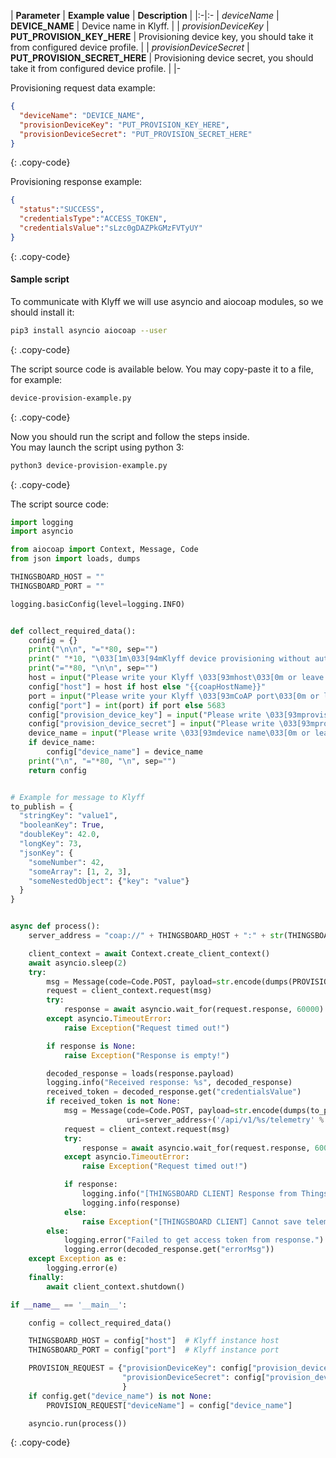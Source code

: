 | **Parameter**             | **Example value**                            | **Description**                                                                |
|:-|:-
| *deviceName*              | **DEVICE_NAME**                              | Device name in Klyff.                                                    |
| *provisionDeviceKey*      | **PUT_PROVISION_KEY_HERE**                   | Provisioning device key, you should take it from configured device profile.    |
| *provisionDeviceSecret*   | **PUT_PROVISION_SECRET_HERE**                | Provisioning device secret, you should take it from configured device profile. | 
|-

Provisioning request data example:
 
```json
{
  "deviceName": "DEVICE_NAME",
  "provisionDeviceKey": "PUT_PROVISION_KEY_HERE",
  "provisionDeviceSecret": "PUT_PROVISION_SECRET_HERE"
}
```
{: .copy-code}

Provisioning response example:

```json
{
  "status":"SUCCESS",
  "credentialsType":"ACCESS_TOKEN",
  "credentialsValue":"sLzc0gDAZPkGMzFVTyUY"
}
```
{: .copy-code}


#### Sample script

To communicate with Klyff we will use asyncio and aiocoap modules, so we should install it:

```bash
pip3 install asyncio aiocoap --user
```
{: .copy-code}

The script source code is available below. You may copy-paste it to a file, for example:

```bash
device-provision-example.py
```
{: .copy-code}

Now you should run the script and follow the steps inside.  
You may launch the script using python 3:  

```bash 
python3 device-provision-example.py
```
{: .copy-code}

The script source code: 

```python
import logging
import asyncio

from aiocoap import Context, Message, Code
from json import loads, dumps

THINGSBOARD_HOST = ""
THINGSBOARD_PORT = ""

logging.basicConfig(level=logging.INFO)


def collect_required_data():
    config = {}
    print("\n\n", "="*80, sep="")
    print(" "*10, "\033[1m\033[94mKlyff device provisioning without authorization example script. CoAP API\033[0m", sep="")
    print("="*80, "\n\n", sep="")
    host = input("Please write your Klyff \033[93mhost\033[0m or leave it blank to use default (thingsboard.cloud): ")
    config["host"] = host if host else "{{coapHostName}}"
    port = input("Please write your Klyff \033[93mCoAP port\033[0m or leave it blank to use default (5683): ")
    config["port"] = int(port) if port else 5683
    config["provision_device_key"] = input("Please write \033[93mprovision device key\033[0m: ")
    config["provision_device_secret"] = input("Please write \033[93mprovision device secret\033[0m: ")
    device_name = input("Please write \033[93mdevice name\033[0m or leave it blank to generate: ")
    if device_name:
        config["device_name"] = device_name
    print("\n", "="*80, "\n", sep="")
    return config


# Example for message to Klyff
to_publish = {
  "stringKey": "value1",
  "booleanKey": True,
  "doubleKey": 42.0,
  "longKey": 73,
  "jsonKey": {
    "someNumber": 42,
    "someArray": [1, 2, 3],
    "someNestedObject": {"key": "value"}
  }
}


async def process():
    server_address = "coap://" + THINGSBOARD_HOST + ":" + str(THINGSBOARD_PORT)

    client_context = await Context.create_client_context()
    await asyncio.sleep(2)
    try:
        msg = Message(code=Code.POST, payload=str.encode(dumps(PROVISION_REQUEST)), uri=server_address+'/api/v1/provision')
        request = client_context.request(msg)
        try:
            response = await asyncio.wait_for(request.response, 60000)
        except asyncio.TimeoutError:
            raise Exception("Request timed out!")

        if response is None:
            raise Exception("Response is empty!")

        decoded_response = loads(response.payload)
        logging.info("Received response: %s", decoded_response)
        received_token = decoded_response.get("credentialsValue")
        if received_token is not None:
            msg = Message(code=Code.POST, payload=str.encode(dumps(to_publish)),
                          uri=server_address+('/api/v1/%s/telemetry' % received_token))
            request = client_context.request(msg)
            try:
                response = await asyncio.wait_for(request.response, 60000)
            except asyncio.TimeoutError:
                raise Exception("Request timed out!")

            if response:
                logging.info("[THINGSBOARD CLIENT] Response from Thingsboard.")
                logging.info(response)
            else:
                raise Exception("[THINGSBOARD CLIENT] Cannot save telemetry with received credentials!")
        else:
            logging.error("Failed to get access token from response.")
            logging.error(decoded_response.get("errorMsg"))
    except Exception as e:
        logging.error(e)
    finally:
        await client_context.shutdown()

if __name__ == '__main__':

    config = collect_required_data()

    THINGSBOARD_HOST = config["host"]  # Klyff instance host
    THINGSBOARD_PORT = config["port"]  # Klyff instance port

    PROVISION_REQUEST = {"provisionDeviceKey": config["provision_device_key"],  # Provision device key, replace this value with your value from device profile.
                         "provisionDeviceSecret": config["provision_device_secret"],  # Provision device secret, replace this value with your value from device profile.
                         }
    if config.get("device_name") is not None:
        PROVISION_REQUEST["deviceName"] = config["device_name"]

    asyncio.run(process())

```
{: .copy-code}
